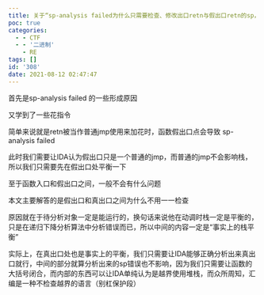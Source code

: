 ```yaml
---
title: 关于“sp-analysis failed为什么只需要检查、修改出口retn与假出口retn的sp，而无需过分检查中间流程的sp”一问的自问自答
poc: true
categories:
  - - CTF
  - - '二进制'
    - RE
tags: []
id: '308'
date: 2021-08-12 02:47:47
---
```


首先是sp-analysis failed 的一些形成原因

又学到了一些花指令

简单来说就是retn被当作普通jmp使用来加花时，函数假出口点会导致 sp-analysis failed

此时我们需要让IDA认为假出口只是一个普通的jmp，而普通的jmp不会影响栈，所以我们只需要先在假出口处平衡一下

至于函数入口和假出口之间，一般不会有什么问题

本文主要解答的是假出口和真出口之间为什么不用一一检查

原因就在于待分析对象一定是能运行的，换句话来说他在动调时栈一定是平衡的，只是在递归下降分析算法中分析错误而已，所以中间的内容一定是“事实上的栈平衡”

实际上，在真出口处也是事实上的平衡，我们只需要让IDA能够正确分析出来真出口就行，中间的部分就算分析出来的sp错误也不影响，因为我们只需要让函数的大括号闭合，而内部的东西可以让IDA单纯认为是越界使用堆栈，而众所周知，汇编是一种不检查越界的语言（别杠保护段）